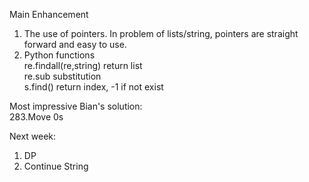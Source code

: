 

Main Enhancement<br>
1. The use of pointers. In problem of lists/string, pointers are straight forward and easy to use.<br>
2. Python functions<br>
re.findall(re,string) return list<br>
re.sub substitution<br>
s.find() return index, -1 if not exist<br>

Most impressive Bian's solution:<br>
283.Move 0s



Next week: <br>
1. DP <br>
2. Continue String
